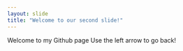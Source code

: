 ```yaml
---
layout: slide
title: "Welcome to our second slide!"
---
```

Welcome to my Github page
Use the left arrow to go back!
